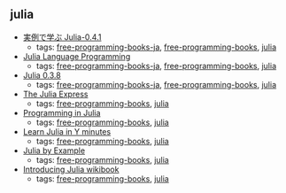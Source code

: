 julia 
---
* [実例で学ぶ Julia-0.4.1](https://www.dropbox.com/s/lk7y8lifjcr1vf2/JuliaBook-20151201.pdf)
    * tags: [free-programming-books-ja](../tags/free-programming-books-ja.md), [free-programming-books](../tags/free-programming-books.md), [julia](../tags/julia.md)
* [Julia Language Programming](http://www.geocities.jp/m_hiroi/light/julia.html)
    * tags: [free-programming-books-ja](../tags/free-programming-books-ja.md), [free-programming-books](../tags/free-programming-books.md), [julia](../tags/julia.md)
* [Julia 0.3.8](http://stat.biopapyrus.net/julia/)
    * tags: [free-programming-books-ja](../tags/free-programming-books-ja.md), [free-programming-books](../tags/free-programming-books.md), [julia](../tags/julia.md)
* [The Julia Express](http://bogumilkaminski.pl/files/julia_express.pdf)
    * tags: [free-programming-books](../tags/free-programming-books.md), [julia](../tags/julia.md)
* [Programming in Julia](http://quant-econ.net/jl/learning_julia.html)
    * tags: [free-programming-books](../tags/free-programming-books.md), [julia](../tags/julia.md)
* [Learn Julia in Y minutes](https://learnxinyminutes.com/docs/julia)
    * tags: [free-programming-books](../tags/free-programming-books.md), [julia](../tags/julia.md)
* [Julia by Example](http://samuelcolvin.github.io/JuliaByExample)
    * tags: [free-programming-books](../tags/free-programming-books.md), [julia](../tags/julia.md)
* [Introducing Julia wikibook](https://en.wikibooks.org/wiki/Introducing_Julia)
    * tags: [free-programming-books](../tags/free-programming-books.md), [julia](../tags/julia.md)
